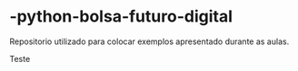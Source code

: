 # -python-bolsa-futuro-digital
Repositorio utilizado para colocar exemplos apresentado durante as aulas.

Teste
